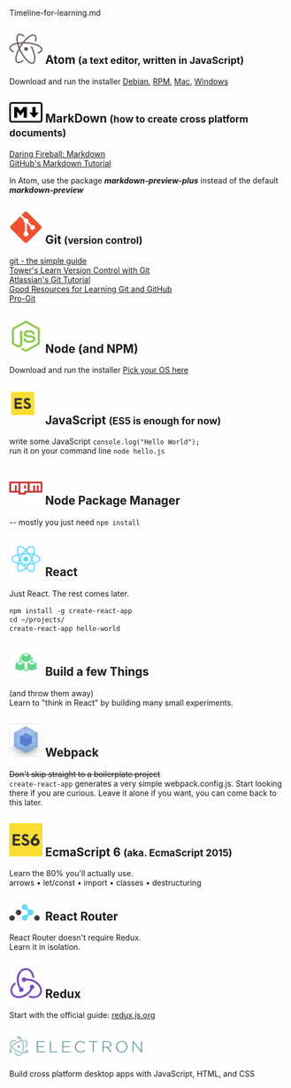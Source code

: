 Timeline-for-learning.md

## <img src="img/Atom_editor_logo.svg" width=60 /> Atom <small>(a text editor, written in JavaScript)</small>
   Download and run the installer
   [Debian](https://atom.io/download/deb),
   [RPM](https://atom.io/download/rpm),
   [Mac](https://atom.io/download/osx),
   [Windows](https://atom.io/download/windows)

## <img src="img/Markdown-mark.svg" width=60 /> MarkDown <small>(how to create cross platform documents)</small>

[Daring Fireball: Markdown](https://daringfireball.net/projects/markdown/)<br/>
[GitHub's Markdown Tutorial](http://www.markdowntutorial.com/)

In Atom, use the package ***markdown-preview-plus*** instead of the default ***markdown-preview***

## <img src="img/Git_icon.svg" width=60 /> Git <small>(version control)</small>
 [git - the simple guide](http://rogerdudler.github.io/git-guide/) <br/>
 [Tower's Learn Version Control with Git](https://www.git-tower.com/learn/git/ebook)<br/>
 [Atlassian's Git Tutorial](https://www.atlassian.com/git/)<br/>
 [Good Resources for Learning Git and GitHub](https://help.github.com/articles/good-resources-for-learning-git-and-github/)<br/>
 [Pro-Git](http://git-scm.com/book)

## <img src="img/nodejs-logo.png" width=60 /> Node (and NPM)
   Download and run the installer
   [Pick your OS here](https://nodejs.org/en/download/)

## <img src="img/es_logo.svg" width=60 /> JavaScript <small>(ES5 is enough for now)</small>

  write some JavaScript `console.log("Hello World");` <br/>
  run it on your command line `node hello.js`

## <img src="img/npm_logo.png" width=60 /> Node Package Manager
   -- mostly you just need `npm install`

## <img src="img/react-logo.png" width=60 />  React
   Just React. The rest comes later.

   ```
   npm install -g create-react-app
cd ~/projects/
create-react-app hello-world
   ```

## <img src="img/build.png" width=60 /> Build a few Things
   (and throw them away)<br/>
   Learn to "think in React" by building many small experiments.

## <img src="img/webpack_logo.jpg" width=60 /> Webpack
   ~~Don't skip straight to a boilerplate project~~<br/>
   `create-react-app` generates a very simple webpack.config.js. Start looking there if you are curious.  Leave it alone if you want, you can come back to this later.

## <img src="img/es6-logo.png" width=60 /> EcmaScript 6 <small>(aka. EcmaScript 2015)</small>
   Learn the 80% you'll actually use. <br/>
   arrows &bull; let/const &bull; import &bull; classes &bull; destructuring

## <img src="img/react-router-logo.png" width=60 /> React Router
   React Router doesn't require Redux. <br/>
   Learn it in isolation.

## <img src="img/redux-logo.png" width=60 /> Redux
   Start with the official guide: [redux.js.org](redux.js.org)

## <img src="img/electron-logo.svg" width=240 alt="Electron" />
   Build cross platform desktop apps with JavaScript, HTML, and CSS

